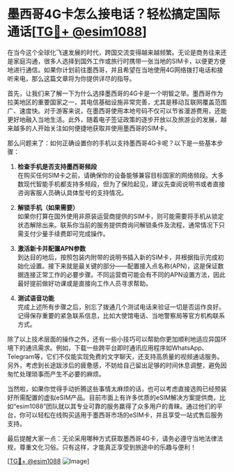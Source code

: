 # 墨西哥4G卡怎么接电话？轻松搞定国际通话[[TG💪+ @esim1088](https://t.me/s/esim1088)]

在当今这个全球化飞速发展的时代，跨国交流变得越来越频繁。无论是商务往来还是家庭沟通，很多人选择到国外工作或旅行时携带一张当地的SIM卡，以便更方便地进行通信。如果你计划前往墨西哥，并且希望在当地使用4G网络拨打电话和接听来电，那么这篇文章将为你提供详尽的指导。

首先，让我们来了解一下为什么选择墨西哥的4G卡是一个明智之举。墨西哥作为拉美地区的重要国家之一，其电信基础设施非常完善，尤其是移动互联网覆盖范围广、速度快。对于游客来说，在墨西哥使用本地号码不仅可以节省漫游费用，还能更好地融入当地生活。此外，随着电子签证政策的逐步开放以及旅游业的发展，越来越多的人开始关注如何便捷地获取并使用墨西哥的SIM卡。

那么问题来了：如何正确设置你的手机以支持墨西哥4G卡呢？以下是一些基本步骤：

1. **检查手机是否支持墨西哥频段**  
   在购买任何SIM卡之前，请确保你的设备能够兼容目标国家的网络频段。大多数现代智能手机都支持多频段，但为了保险起见，建议先查阅说明书或者直接咨询客服人员确认具体型号的支持情况。

2. **解锁手机（如果需要）**  
   如果你打算在国外使用非原装运营商提供的SIM卡，则可能需要将手机从锁定状态解除出来。联系你当前的服务提供商询问解锁条件及流程，通常情况下只需支付少量手续费即可完成操作。

3. **激活新卡并配置APN参数**  
   到达目的地后，按照包装内附带的说明书插入新的SIM卡，并根据指示完成初始化设置。接下来就是最关键的部分——配置接入点名称(APN)，这是保证数据连接正常工作的必要步骤。不同运营商可能会有不同的APN设置方法，因此最好提前做好功课或是直接向工作人员寻求帮助。

4. **测试语音功能**  
   完成上述所有步骤之后，别忘了拨通几个测试电话来验证一切是否运作良好。记得保存重要的紧急联系信息，比如大使馆电话、当地警察局等官方机构联系方式。

除了以上技术层面的操作之外，还有一些小技巧可以帮助你更加顺利地适应异国环境下的通讯需求。例如，下载一些跨平台即时通讯应用程序如WhatsApp、Telegram等，它们不仅能实现免费的文字聊天，还支持高质量的视频通话服务。另外，考虑到长途跋涉后的疲惫感，不妨给自己留出足够的时间休息调整，避免因匆忙处理琐事而产生不必要的麻烦。

当然啦，如果你觉得手动折腾这些事情太麻烦的话，也可以考虑直接选购已经预装好所需配置的虚拟eSIM产品。目前市面上有许多优质的eSIM解决方案提供商，比如“esim1088”团队就以其专业可靠的服务赢得了众多用户的青睐。通过他们的平台，你可以轻松在线购买适用于墨西哥市场的eSIM卡，并且享受一站式售后服务支持。

最后提醒大家一点：无论采用哪种方式获取墨西哥4G卡，请务必遵守当地法律法规，尊重文化习俗。只有这样，才能真正享受到旅途中的乐趣与便利！

[[TG💪+ @esim1088](https://t.me/s/esim1088) ![Image](https://i.postimg.cc/4NQfJmqS/Snipaste-2025-05-13-00-14-12.png)]
